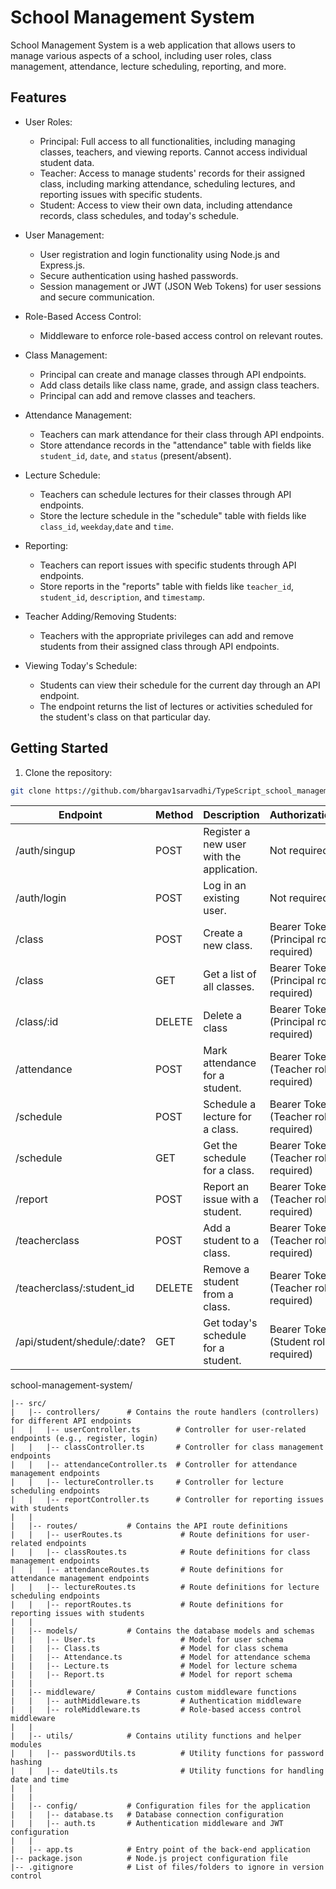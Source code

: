 # School Management System

School Management System is a web application that allows users to manage various aspects of a school, including user roles, class management, attendance, lecture scheduling, reporting, and more.

## Features

- User Roles:
  - Principal: Full access to all functionalities, including managing classes, teachers, and viewing reports. Cannot access individual student data.
  - Teacher: Access to manage students' records for their assigned class, including marking attendance, scheduling lectures, and reporting issues with specific students.
  - Student: Access to view their own data, including attendance records, class schedules, and today's schedule.

- User Management:
  - User registration and login functionality using Node.js and Express.js.
  - Secure authentication using hashed passwords.
  - Session management or JWT (JSON Web Tokens) for user sessions and secure communication.

- Role-Based Access Control:
  - Middleware to enforce role-based access control on relevant routes.

- Class Management:
  - Principal can create and manage classes through API endpoints.
  - Add class details like class name, grade, and assign class teachers.
  - Principal can add and remove classes and teachers.

- Attendance Management:
  - Teachers can mark attendance for their class through API endpoints.
  - Store attendance records in the "attendance" table with fields like `student_id`, `date`, and `status` (present/absent).

- Lecture Schedule:
  - Teachers can schedule lectures for their classes through API endpoints.
  - Store the lecture schedule in the "schedule" table with fields like `class_id`, `weekday`,`date` and `time`.

- Reporting:
  - Teachers can report issues with specific students through API endpoints.
  - Store reports in the "reports" table with fields like `teacher_id`, `student_id`, `description`, and `timestamp`.

- Teacher Adding/Removing Students:
  - Teachers with the appropriate privileges can add and remove students from their assigned class through API endpoints.

- Viewing Today's Schedule:
  - Students can view their schedule for the current day through an API endpoint.
  - The endpoint returns the list of lectures or activities scheduled for the student's class on that particular day.

## Getting Started

1. Clone the repository:

```bash
git clone https://github.com/bhargav1sarvadhi/TypeScript_school_management.git
```


| Endpoint                            | Method | Description                                                             | Authorization   |
|-------------------------------------|--------|-------------------------------------------------------------------------|------------------|
| /auth/singup                       | POST   | Register a new user with the application.                               | Not required     |
| /auth/login                          | POST   | Log in an existing user.                                                | Not required     |
| /class                        | POST   | Create a new class.                                                     | Bearer Token (Principal role required) |
| /class                        | GET    | Get a list of all classes.                                              | Bearer Token (Principal role required) |
| /class/:id                        | DELETE    | Delete a  class                                             | Bearer Token (Principal role required) |
| /attendance                     | POST   | Mark attendance for a student.                                          | Bearer Token (Teacher role required)   |
| /schedule                       | POST   | Schedule a lecture for a class.                                         | Bearer Token (Teacher role required)   |
| /schedule                       | GET    | Get the schedule for a class.                                           | Bearer Token (Teacher role required)   |
| /report                       | POST   | Report an issue with a student.                                         | Bearer Token (Teacher role required)   |
| /teacherclass    | POST   | Add a student to a class.                                               | Bearer Token (Teacher role required)   |
| /teacherclass/:student_id | DELETE | Remove a student from a class.                                      | Bearer Token (Teacher role required)   |
| /api/student/shedule/:date?        | GET    | Get today's schedule for a student.                                     | Bearer Token (Student role required)   |





school-management-system/
```
|-- src/
|   |-- controllers/      # Contains the route handlers (controllers) for different API endpoints
|   |   |-- userController.ts        # Controller for user-related endpoints (e.g., register, login)
|   |   |-- classController.ts       # Controller for class management endpoints
|   |   |-- attendanceController.ts  # Controller for attendance management endpoints
|   |   |-- lectureController.ts     # Controller for lecture scheduling endpoints
|   |   |-- reportController.ts      # Controller for reporting issues with students
|   |
|   |-- routes/           # Contains the API route definitions
|   |   |-- userRoutes.ts             # Route definitions for user-related endpoints
|   |   |-- classRoutes.ts            # Route definitions for class management endpoints
|   |   |-- attendanceRoutes.ts       # Route definitions for attendance management endpoints
|   |   |-- lectureRoutes.ts          # Route definitions for lecture scheduling endpoints
|   |   |-- reportRoutes.ts           # Route definitions for reporting issues with students
|   |
|   |-- models/           # Contains the database models and schemas
|   |   |-- User.ts                   # Model for user schema
|   |   |-- Class.ts                  # Model for class schema
|   |   |-- Attendance.ts             # Model for attendance schema
|   |   |-- Lecture.ts                # Model for lecture schema
|   |   |-- Report.ts                 # Model for report schema
|   |
|   |-- middleware/       # Contains custom middleware functions
|   |   |-- authMiddleware.ts         # Authentication middleware
|   |   |-- roleMiddleware.ts         # Role-based access control middleware
|   |
|   |-- utils/            # Contains utility functions and helper modules
|   |   |-- passwordUtils.ts          # Utility functions for password hashing
|   |   |-- dateUtils.ts              # Utility functions for handling date and time
|   |
|   |
|   |-- config/           # Configuration files for the application
|   |   |-- database.ts   # Database connection configuration
|   |   |-- auth.ts       # Authentication middleware and JWT configuration
|   |
|   |-- app.ts            # Entry point of the back-end application
|-- package.json          # Node.js project configuration file
|-- .gitignore            # List of files/folders to ignore in version control
```
